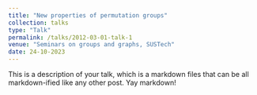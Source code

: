 ```yaml
---
title: "New properties of permutation groups"
collection: talks
type: "Talk"
permalink: /talks/2012-03-01-talk-1
venue: "Seminars on groups and graphs, SUSTech"
date: 24-10-2023
---
```


This is a description of your talk, which is a markdown files that can be all markdown-ified like any other post. Yay markdown!
